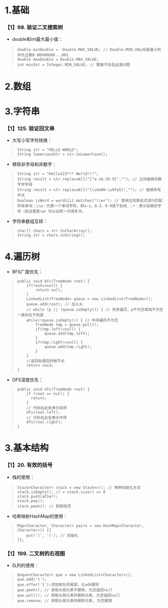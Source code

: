
# 1.基础
### 【1】98. 验证二叉搜索树
- double和int最大最小值：
>     double minDouble = -Double.MAX_VALUE; // Double.MIN_VALUE是最小的非负正数0.00000000...001
>     double maxDouble = Double.MAX_VALUE;
>     int minInt = Integer.MIN_VALUE; // 整数不存在此类问题

# 2.数组

# 3.字符串 
### 【1】125. 验证回文串 
- 大写小写字符转换：
>     String str = "HELLO WORLD";
>     String lowercaseStr = str.toLowerCase();

- 移除非字母和非数字：
>     String str = "Hello123*** World!!!";
>     String result = str.replaceAll("[^a-zA-Z0-9]",""); // 正则替换非数字非字母
>     String result = str.replaceAll("[\u4e00-\u9fa5]",""); // 替换所有中文
>     boolean isWord = words[i].matches("\\w+"); // 使用正则表达式进行匹配所有单词；\\w：代表一个单词字符，即a-z、A-Z、0-9或下划线_；+：表示前面的字符（在这里是\w）可以出现一次或多次。



- 字符串数组互转：
>     char[] chars = str.toCharArray();
>     String str = chars.toString();

# 4.遍历树
- BFS广度优先：
>     public void bfs(TreeNode root) {
>         if(root==null) {
>             return null;
>         }
>         LinkedList<TreeNode> queue = new LinkedList<TreeNode>();
>         queue.add(root); // 加入头
>         // while (p || !queue.isEmpty()) { // 先序遍历，p不为空或栈不为空一直向左子到底
>         while(!queue.isEmpty()) { // 中序遍历不为空
>             TreeNode tmp = queue.poll();
>             if(tmp.left!=null) {
>                 queue.add(tmp.left);
>             }
>             if(tmp.right!=null) {
>                 queue.add(tmp.right);
>             }
>         }
>         //返回处理完的根节点
>         return void;
>     }

- DFS深度优先：
>     public void dfs(TreeNode root) {
>         if (root == null) {
>           return;
>         }
>         // 代码在此处表示前序
>         dfs(root.left);
>         // 代码在此处表示中序
>         dfs(root.right);
>     }


# 3.基本结构
### 【1】20. 有效的括号
- 栈的使用：
>     Stack<Character> stack = new Stack<>(); // 两种初始化方式
>     stack.isEmpty(); // = stack.size() == 0
>     stack.push(aChar);
>     stack.pop();
>     stack.peek(); // 获取栈顶

- 哈希映射HashMap的使用：
>     Map<Character, Character> pairs = new HashMap<Character, Character>() {{
>         put(')', '('); // 初始化
>     }};

### 【1】199. 二叉树的右视图
- 队列的使用：
>     Deque<Character> que = new LinkedList<Character>();
>     que.add('t');
>     que.offer('t');添加到队列尾部，比add更好
>     que.peek(); // 获取头部元素不删除，为空返回null
>     que.poll(); // 获取头部元素并删除元素，为空返回null
>     que.remove; // 获取头部元素并删除元素, 为空报错